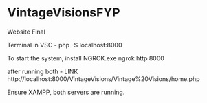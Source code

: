 # VintageVisionsFYP
Website Final

Terminal in VSC - php -S localhost:8000

To start the system, install NGROK.exe
ngrok http 8000

after running both - LINK
http://localhost:8000/VintageVisions/Vintage%20Visions/home.php

Ensure XAMPP, both servers are running.
